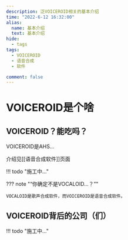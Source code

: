 ```yaml
---
description: 泛VOICEROID相关的基本介绍
time: "2022-6-12 16:32:00"
alias: 
  name: 基本介绍
  text: 基本介绍
hide:
  - tags
tags:
  - VOICEROID
  - 语音合成
  - 软件

comment: false
---
```


# VOICEROID是个啥

## **VOICEROID？能吃吗？**

VOICEROID是AHS...

介绍见[[语音合成软件]]页面

!!! todo "施工中..."

??? note "“你确定不是VOCALOID...？”"

    VOCALOID是歌声合成软件，而VOICEROID是语音合成软件。

## **VOICEROID背后的公司（们）**

!!! todo "施工中..."